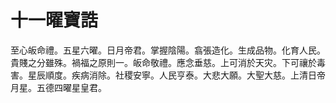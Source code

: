 # 十一曜寶誥

至心皈命禮。五星六曜。日月帝君。掌握陰陽。翕張造化。生成品物。化育人民。貴賤之分雖殊。禍福之原則一。皈命敬禮。應念垂慈。上可消於天灾。下可禳於毒害。星辰順度。疾病消除。社稷安寧。人民亨泰。大悲大願。大聖大慈。上清日帝月星。五德四曜星皇君。

